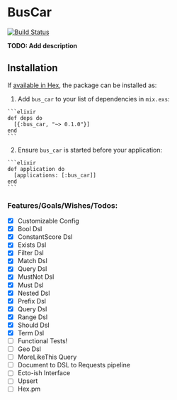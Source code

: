 # BusCar

[![Build Status](https://travis-ci.org/elbow-jason/bus_car.svg?branch=master)](https://travis-ci.org/elbow-jason/bus_car)

**TODO: Add description**

## Installation

If [available in Hex](https://hex.pm/docs/publish), the package can be installed as:

  1. Add `bus_car` to your list of dependencies in `mix.exs`:

    ```elixir
    def deps do
      [{:bus_car, "~> 0.1.0"}]
    end
    ```

  2. Ensure `bus_car` is started before your application:

    ```elixir
    def application do
      [applications: [:bus_car]]
    end
    ```

### Features/Goals/Wishes/Todos:

  - [x] Customizable Config
  - [x] Bool Dsl
  - [x] ConstantScore Dsl
  - [x] Exists Dsl
  - [x] Filter Dsl
  - [x] Match Dsl
  - [x] Query Dsl
  - [x] MustNot Dsl
  - [x] Must Dsl
  - [x] Nested Dsl
  - [x] Prefix Dsl
  - [x] Query Dsl
  - [x] Range Dsl
  - [x] Should Dsl
  - [x] Term Dsl
  - [ ] Functional Tests!
  - [ ] Geo Dsl
  - [ ] MoreLikeThis Query
  - [ ] Document to DSL to Requests pipeline
  - [ ] Ecto-ish Interface
  - [ ] Upsert
  - [ ] Hex.pm
